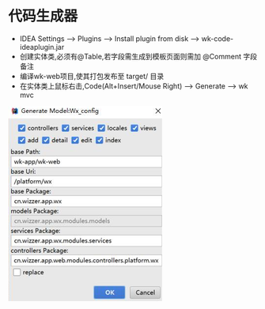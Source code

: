 # 代码生成器
*   IDEA Settings --> Plugins --> Install plugin from disk --> wk-code-ideaplugin.jar
*   创建实体类,必须有@Table,若字段需生成到模板页面则需加 @Comment 字段备注
*   编译wk-web项目,使其打包发布至 target/ 目录
*   在实体类上鼠标右击,Code(Alt+Insert/Mouse Right) --> Generate --> wk mvc

![IDEA插件截图](../images/09.png)
